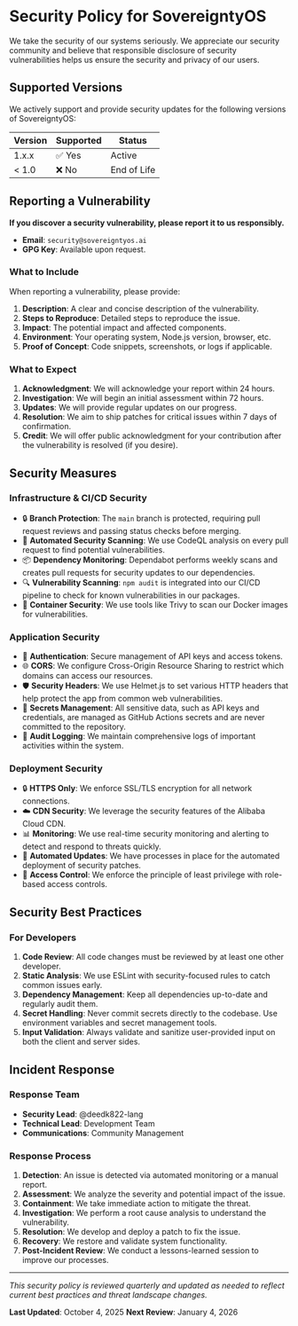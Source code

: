 # Security Policy for SovereigntyOS

We take the security of our systems seriously. We appreciate our security community and believe that responsible disclosure of security vulnerabilities helps us ensure the security and privacy of our users.

## Supported Versions

We actively support and provide security updates for the following versions of SovereigntyOS:

| Version | Supported | Status      |
| ------- | --------- | ----------- |
| 1.x.x   | ✅ Yes    | Active      |
| < 1.0   | ❌ No     | End of Life |

## Reporting a Vulnerability

**If you discover a security vulnerability, please report it to us responsibly.**

-   **Email**: `security@sovereigntyos.ai`
-   **GPG Key**: Available upon request.

### What to Include

When reporting a vulnerability, please provide:

1.  **Description**: A clear and concise description of the vulnerability.
2.  **Steps to Reproduce**: Detailed steps to reproduce the issue.
3.  **Impact**: The potential impact and affected components.
4.  **Environment**: Your operating system, Node.js version, browser, etc.
5.  **Proof of Concept**: Code snippets, screenshots, or logs if applicable.

### What to Expect

1.  **Acknowledgment**: We will acknowledge your report within 24 hours.
2.  **Investigation**: We will begin an initial assessment within 72 hours.
3.  **Updates**: We will provide regular updates on our progress.
4.  **Resolution**: We aim to ship patches for critical issues within 7 days of confirmation.
5.  **Credit**: We will offer public acknowledgment for your contribution after the vulnerability is resolved (if you desire).

## Security Measures

### Infrastructure & CI/CD Security

-   🔒 **Branch Protection**: The `main` branch is protected, requiring pull request reviews and passing status checks before merging.
-   🤖 **Automated Security Scanning**: We use CodeQL analysis on every pull request to find potential vulnerabilities.
-   📦 **Dependency Monitoring**: Dependabot performs weekly scans and creates pull requests for security updates to our dependencies.
-   🔍 **Vulnerability Scanning**: `npm audit` is integrated into our CI/CD pipeline to check for known vulnerabilities in our packages.
-   🐳 **Container Security**: We use tools like Trivy to scan our Docker images for vulnerabilities.

### Application Security

-   🔐 **Authentication**: Secure management of API keys and access tokens.
-   🌐 **CORS**: We configure Cross-Origin Resource Sharing to restrict which domains can access our resources.
-   🛡️ **Security Headers**: We use Helmet.js to set various HTTP headers that help protect the app from common web vulnerabilities.
-   🔑 **Secrets Management**: All sensitive data, such as API keys and credentials, are managed as GitHub Actions secrets and are never committed to the repository.
-   📜 **Audit Logging**: We maintain comprehensive logs of important activities within the system.

### Deployment Security

-   🔒 **HTTPS Only**: We enforce SSL/TLS encryption for all network connections.
-   ☁️ **CDN Security**: We leverage the security features of the Alibaba Cloud CDN.
-   📊 **Monitoring**: We use real-time security monitoring and alerting to detect and respond to threats quickly.
-   🔄 **Automated Updates**: We have processes in place for the automated deployment of security patches.
-   🚫 **Access Control**: We enforce the principle of least privilege with role-based access controls.

## Security Best Practices

### For Developers

1.  **Code Review**: All code changes must be reviewed by at least one other developer.
2.  **Static Analysis**: We use ESLint with security-focused rules to catch common issues early.
3.  **Dependency Management**: Keep all dependencies up-to-date and regularly audit them.
4.  **Secret Handling**: Never commit secrets directly to the codebase. Use environment variables and secret management tools.
5.  **Input Validation**: Always validate and sanitize user-provided input on both the client and server sides.

## Incident Response

### Response Team

-   **Security Lead**: @deedk822-lang
-   **Technical Lead**: Development Team
-   **Communications**: Community Management

### Response Process

1.  **Detection**: An issue is detected via automated monitoring or a manual report.
2.  **Assessment**: We analyze the severity and potential impact of the issue.
3.  **Containment**: We take immediate action to mitigate the threat.
4.  **Investigation**: We perform a root cause analysis to understand the vulnerability.
5.  **Resolution**: We develop and deploy a patch to fix the issue.
6.  **Recovery**: We restore and validate system functionality.
7.  **Post-Incident Review**: We conduct a lessons-learned session to improve our processes.

---

*This security policy is reviewed quarterly and updated as needed to reflect current best practices and threat landscape changes.*

**Last Updated**: October 4, 2025
**Next Review**: January 4, 2026